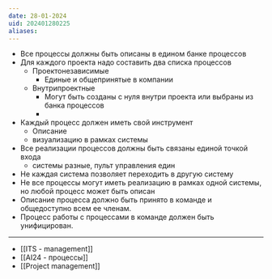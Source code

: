 ```yaml
---
date: 28-01-2024
uid: 202401280225
aliases:
---
```

- Все процессы должны быть описаны в едином банке процессов
- Для каждого проекта надо составить два списка процессов
	- Проектонезависимые
		- Единые и общепринятые в компании
	- Внутрипроектные
		- Могут быть созданы с нуля внутри проекта или выбраны из банка процессов
		- 
- Каждый процесс должен иметь свой инструмент
	- Описание
	- визуализацию в рамках системы
- Все реализации процессов должны быть связаны единой точкой входа
	- системы разные, пульт управления един
- Не каждая система позволяет переходить в другую систему
- Не все процессы могут иметь реализацию в рамках одной системы, но любой процесс может быть описан
- Описание процесса должно быть принято в команде и общедоступно всем ее членам.
- Процесс работы с процессами в команде должен быть унифицирован.

---
- [[ITS - management]]
- [[AI24 - процессы]]
- [[Project management]]